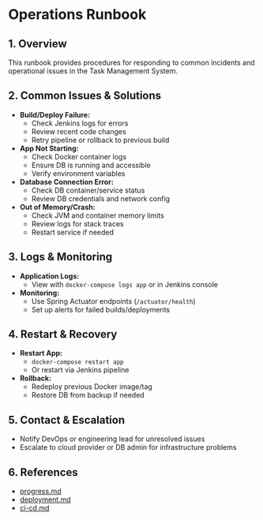 # Operations Runbook

## 1. Overview
This runbook provides procedures for responding to common incidents and operational issues in the Task Management System.

## 2. Common Issues & Solutions
- **Build/Deploy Failure:**
  - Check Jenkins logs for errors
  - Review recent code changes
  - Retry pipeline or rollback to previous build
- **App Not Starting:**
  - Check Docker container logs
  - Ensure DB is running and accessible
  - Verify environment variables
- **Database Connection Error:**
  - Check DB container/service status
  - Review DB credentials and network config
- **Out of Memory/Crash:**
  - Check JVM and container memory limits
  - Review logs for stack traces
  - Restart service if needed

## 3. Logs & Monitoring
- **Application Logs:**
  - View with `docker-compose logs app` or in Jenkins console
- **Monitoring:**
  - Use Spring Actuator endpoints (`/actuator/health`)
  - Set up alerts for failed builds/deployments

## 4. Restart & Recovery
- **Restart App:**
  - `docker-compose restart app`
  - Or restart via Jenkins pipeline
- **Rollback:**
  - Redeploy previous Docker image/tag
  - Restore DB from backup if needed

## 5. Contact & Escalation
- Notify DevOps or engineering lead for unresolved issues
- Escalate to cloud provider or DB admin for infrastructure problems

## 6. References
- [progress.md](./progress.md)
- [deployment.md](./deployment.md)
- [ci-cd.md](./ci-cd.md) 
